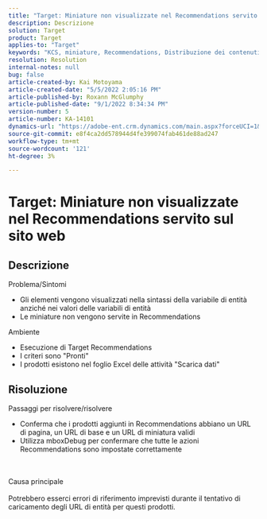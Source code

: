 ```yaml
---
title: "Target: Miniature non visualizzate nel Recommendations servito sul sito web"
description: Descrizione
solution: Target
product: Target
applies-to: "Target"
keywords: "KCS, miniature, Recommendations, Distribuzione dei contenuti"
resolution: Resolution
internal-notes: null
bug: false
article-created-by: Kai Motoyama
article-created-date: "5/5/2022 2:05:16 PM"
article-published-by: Roxann McGlumphy
article-published-date: "9/1/2022 8:34:34 PM"
version-number: 5
article-number: KA-14101
dynamics-url: "https://adobe-ent.crm.dynamics.com/main.aspx?forceUCI=1&pagetype=entityrecord&etn=knowledgearticle&id=4f2d5b63-7ccc-ec11-a7b5-6045bd00d995"
source-git-commit: e8f4ca2dd578944d4fe399074fab461de88ad247
workflow-type: tm+mt
source-wordcount: '121'
ht-degree: 3%

---
```


# Target: Miniature non visualizzate nel Recommendations servito sul sito web

## Descrizione

Problema/Sintomi<br>
- Gli elementi vengono visualizzati nella sintassi della variabile di entità anziché nei valori delle variabili di entità
- Le miniature non vengono servite in Recommendations

Ambiente
- Esecuzione di Target Recommendations
- I criteri sono &quot;Pronti&quot;
- I prodotti esistono nel foglio Excel delle attività &quot;Scarica dati&quot;



## Risoluzione

Passaggi per risolvere/risolvere
- Conferma che i prodotti aggiunti in Recommendations abbiano un URL di pagina, un URL di base e un URL di miniatura validi
- Utilizza mboxDebug per confermare che tutte le azioni Recommendations sono impostate correttamente

<br><br>Causa principale<br><br>
Potrebbero esserci errori di riferimento imprevisti durante il tentativo di caricamento degli URL di entità per questi prodotti.
